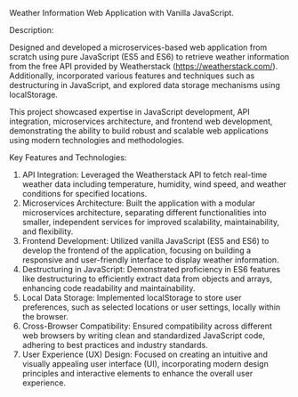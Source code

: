 Weather Information Web Application with Vanilla JavaScript.

Description:

Designed and developed a microservices-based web application from scratch using pure JavaScript (ES5 and ES6) to retrieve weather information from the free API provided by Weatherstack (https://weatherstack.com/). Additionally, incorporated various features and techniques such as destructuring in JavaScript, and explored data storage mechanisms using localStorage.

This project showcased expertise in JavaScript development, API integration, microservices architecture, and frontend web development, demonstrating the ability to build robust and scalable web applications using modern technologies and methodologies.

Key Features and Technologies:
1. API Integration: Leveraged the Weatherstack API to fetch real-time weather data including temperature, humidity, wind speed, and weather conditions for specified locations.
2. Microservices Architecture: Built the application with a modular microservices architecture, separating different functionalities into smaller, independent services for improved scalability, maintainability, and flexibility.
3. Frontend Development: Utilized vanilla JavaScript (ES5 and ES6) to develop the frontend of the application, focusing on building a responsive and user-friendly interface to display weather information.
4. Destructuring in JavaScript: Demonstrated proficiency in ES6 features like destructuring to efficiently extract data from objects and arrays, enhancing code readability and maintainability.
5. Local Data Storage: Implemented localStorage to store user preferences, such as selected locations or user settings, locally within the browser. 
6. Cross-Browser Compatibility: Ensured compatibility across different web browsers by writing clean and standardized JavaScript code, adhering to best practices and industry standards.
7. User Experience (UX) Design: Focused on creating an intuitive and visually appealing user interface (UI), incorporating modern design principles and interactive elements to enhance the overall user experience.
